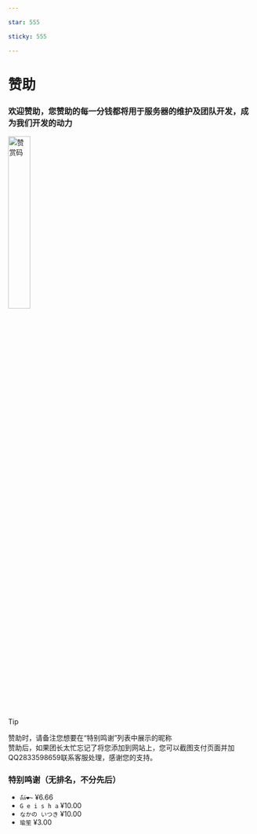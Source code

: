 ```yaml
---

star: 555

sticky: 555

---
```


# 赞助

### 欢迎赞助，您赞助的每一分钱都将用于服务器的维护及团队开发，成为我们开发的动力

<img src="/wx.jpg" height="30%" width="30%" alt="赞赏码" />

> [!tip]
> 赞助时，请备注您想要在“特别鸣谢”列表中展示的昵称 <br> 赞助后，如果团长太忙忘记了将您添加到网站上，您可以截图支付页面并加QQ2833598659联系客服处理，感谢您的支持。

### 特别鸣谢（无排名，不分先后）

- `ด้้้ด้❤~` ¥6.66
- `G e i s h a` ¥10.00
- `なかの いつき` ¥10.00
- `瑜笙` ¥3.00

<Share colorful />